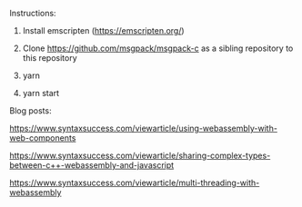 Instructions:

1) Install emscripten (https://emscripten.org/)

2) Clone https://github.com/msgpack/msgpack-c as a sibling repository to this repository

3) yarn

4) yarn start

Blog posts: 

https://www.syntaxsuccess.com/viewarticle/using-webassembly-with-web-components

https://www.syntaxsuccess.com/viewarticle/sharing-complex-types-between-c++-webassembly-and-javascript

https://www.syntaxsuccess.com/viewarticle/multi-threading-with-webassembly
